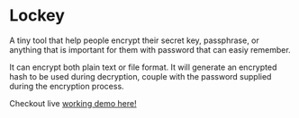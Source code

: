 # Lockey

A tiny tool that help people encrypt their secret key, passphrase, or anything that is important for them with password that can easiy remember. 

It can encrypt both plain text or file format. It will generate an encrypted hash to be used during decryption, couple with the password supplied during the encryption process. 

Checkout live [working demo here!](https://key-koompi-org.vercel.app/)
